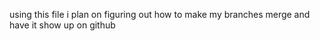 using this file i plan on figuring out how to make my branches merge and have it show up on github

